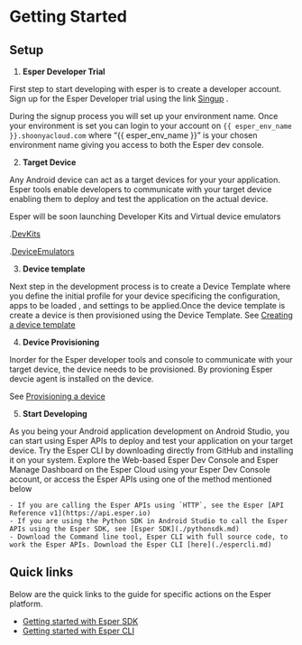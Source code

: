 # Getting Started

## Setup

1. **Esper Developer Trial** 

First step to start developing with esper is to create a developer account. Sign up for the Esper Developer trial using the link [Singup](http://www.esper.io/signup) .

During the signup process you will set up your environment name. Once your environment is set you can login to your account on `{{ esper_env_name }}.shoonyacloud.com` where “{{ esper_env_name }}” is your chosen environment name giving you access to both the Esper dev console. 
  
2. **Target Device**  
 
Any Android device can act as a target devices for your your application. Esper tools enable developers to communicate with your target device enabling them to deploy and test the application on the actual device.  

Esper will be soon launching Developer Kits and Virtual device emulators  

.[DevKits](./module/devkits.md)

.[DeviceEmulators](./module/emulator.md)

3. **Device template** 

Next step in the development process is to create a Device Template where you define the initial profile for your device specificing the configuration, apps to be loaded , and settings to be applied.Once the device template is create a device is then provisioned using the  Device Template.
See [Creating a device template](/home/devconsole/device-template/)

4. **Device Provisioning** 

Inorder for the Esper developer tools and console to communicate with your target device, the device needs to be provisioned. By provioning Esper devcie agent is installed on the device. 

See [Provisioning a device](/home/devconsole/device-provisioning/)

5. **Start Developing** 

As you being your Android application development on Android Studio, you can start using Esper APIs to deploy and test your application on your target device. Try the Esper CLI by downloading directly from GitHub and installing it on your system. Explore the Web-based Esper Dev Console and Esper Manage Dashboard on the Esper Cloud using your Esper Dev Console account, or access the Esper APIs using one of the method mentioned below

    - If you are calling the Esper APIs using `HTTP`, see the Esper [API Reference v1](https://api.esper.io)
    - If you are using the Python SDK in Android Studio to call the Esper APIs using the Esper SDK, see [Esper SDK](./pythonsdk.md)
    - Download the Command line tool, Esper CLI with full source code, to work the Esper APIs. Download the Esper CLI [here](./espercli.md)

## Quick links

Below are the quick links to the guide for specific actions on the Esper platform.

- [Getting started with Esper SDK](./pythonsdk.md)
- [Getting started with Esper CLI](./espercli.md)
